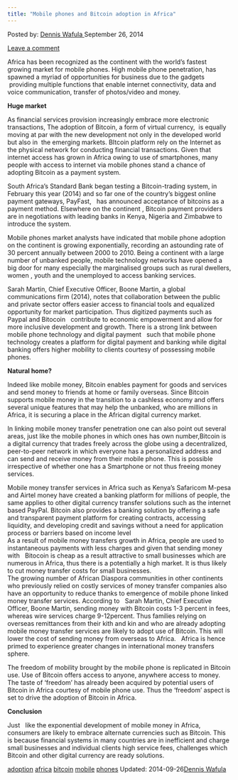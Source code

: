 ```yaml
---
title: "Mobile phones and Bitcoin adoption in Africa"
---
```


<article class="post-listing post-7149 post type-post status-publish format-standard has-post-thumbnail hentry  tag-adoption tag-africa tag-bitcoin tag-mobile tag-phones">
Posted by: <a href="https://www.deepdotweb.com/author/denniswafula/" title="">Dennis Wafula </a></span>
<span>September 26, 2014</span>
    
<a href="/2014/09/26/mobile-phones-bitcoin-adoption-africa/#respond">Leave a comment</a></span>
</p>
<p>Africa has been recognized as the continent with the world’s fastest growing market for mobile phones. High mobile phone penetration, has spawned a myriad of opportunities for business due to the gadgets  providing multiple functions that enable internet connectivity, data and voice communication, transfer of photos/video and money.</p>
<p><strong>Huge market </strong></p>
<p>As financial services provision increasingly embrace more electronic transactions, The adoption of Bitcoin, a form of virtual currency,  is equally moving at par with the new development not only in the developed world but also in  the emerging markets. BItcoin platform rely on the Internet as the physical network for conducting financial transactions. Given that internet access has grown in Africa owing to use of smartphones, many people with access to internet via mobile phones stand a chance of adopting Bitcoin as a payment system.</p>
<p>South Africa’s Standard Bank began testing a Bitcoin-trading system, in February this year (2014) and so far one of the country’s biggest online payment gateways, PayFast,   has announced acceptance of bitcoins as a payment method. Elsewhere on the continent , Bitcoin payment providers are in negotiations with leading banks in Kenya, Nigeria and Zimbabwe to introduce the system.</p>
<p>Mobile phones market analysts have indicated that mobile phone adoption on the continent is growing exponentially, recording an astounding rate of 30 percent annually between 2000 to 2010. Being a continent with a large number of unbanked people, mobile technology networks have opened a big door for many especially the marginalised groups such as rural dwellers, women , youth and the unemployed to access banking services.</p>
<p>Sarah Martin, Chief Executive Officer, Boone Martin, a global communications firm (2014), notes that collaboration between the public and private sector offers easier access to financial tools and equalized opportunity for market participation. Thus digitized payments such as Paypal and Bitocoin   contribute to economic empowerment and allow for more inclusive development and growth. There is a strong link between mobile phone technology and digital payment   such that mobile phone technology creates a platform for digital payment and banking while digital banking offers higher mobility to clients courtesy of possessing mobile phones.</p>
<p><strong>Natural home?</strong></p>
<p>Indeed like mobile money, Bitcoin enables payment for goods and services and send money to friends at home or family overseas. Since Bitcoin supports mobile money in the transition to a cashless economy and offers several unique features that may help the unbanked, who are millions in Africa, it is securing a place in the African digital currency market.</p>
<p>In linking mobile money transfer penetration one can also point out several areas, just like the mobile phones in which ones has own number,Bitcoin is a digital currency that trades freely across the globe using a decentralized, peer-to-peer network in which everyone has a personalized address and can send and receive money from their mobile phone. This is possible irrespective of whether one has a Smartphone or not thus freeing money services.</p>
<p>Mobile money transfer services in Africa such as Kenya’s Safaricom M-pesa and Airtel money have created a banking platform for millions of people, the same applies to other digital currency transfer solutions such as the internet based PayPal. Bitcoin also provides a banking solution by offering a safe and transparent payment platform for creating contracts, accessing liquidity, and developing credit and savings without a need for application process or barriers based on income level<br />
    As a result of mobile money transfers growth in Africa, people are used to instantaneous payments with less charges and given that sending money with   Bitocoin is cheap as a result attractive to small businesses which are numerous in Africa, thus there is a potentially a high market. It is thus likely to cut money transfer costs for small businesses.<br />
    The growing number of African Diaspora communities in other continents who previously relied on costly services of money transfer companies also have an opportunity to reduce thanks to emergence of mobile phone linked money transfer services. According to   Sarah Martin, Chief Executive Officer, Boone Martin, sending money with Bitcoin costs 1-3 percent in fees, whereas wire services charge 9-12percent. Thus families relying on overseas remittances from their kith and kin and who are already adopting mobile money transfer services are likely to adopt use of Bitcoin. This will lower the cost of sending money from overseas to Africa.   Africa is hence primed to experience greater changes in international money transfers sphere.</p>
<p>The freedom of mobility brought by the mobile phone is replicated in Bitcoin use. Use of Bitcoin offers access to anyone, anywhere access to money. The taste of ‘freedom’ has already been acquired by potential users of Bitcoin in Africa courtesy of mobile phone use. Thus the ‘freedom’ aspect is set to drive the adoption of Bitcoin in Africa.</p>
<p><strong>Conclusion </strong></p>
<p>Just   like the exponential development of mobile money in Africa,   consumers are likely to embrace alternate currencies such as Bitcoin. This is because financial systems in many countries are in inefficient and charge small businesses and individual clients high service fees, challenges which Bitcoin and other digital currency are ready solutions.</p>
</div>
<a href="https://www.deepdotweb.com/tag/adoption/" rel="tag">adoption</a> <a href="https://www.deepdotweb.com/tag/africa/" rel="tag">africa</a> <a href="https://www.deepdotweb.com/tag/bitcoin/" rel="tag">bitcoin</a> <a href="https://www.deepdotweb.com/tag/mobile/" rel="tag">mobile</a> <a href="https://www.deepdotweb.com/tag/phones/" rel="tag">phones</a></span> 
Updated: 2014-09-26<a href="https://www.deepdotweb.com/author/denniswafula/" title="Posts by Dennis Wafula" rel="author">Dennis Wafula</a></strong></div>
    
